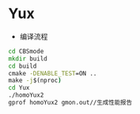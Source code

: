 # Yux

* 编译流程

```cmd
cd CBSmode
mkdir build
cd build
cmake -DENABLE_TEST=ON ..
make -j$(nproc)
cd Yux
./homoYux2
gprof homoYux2 gmon.out//生成性能报告
```
